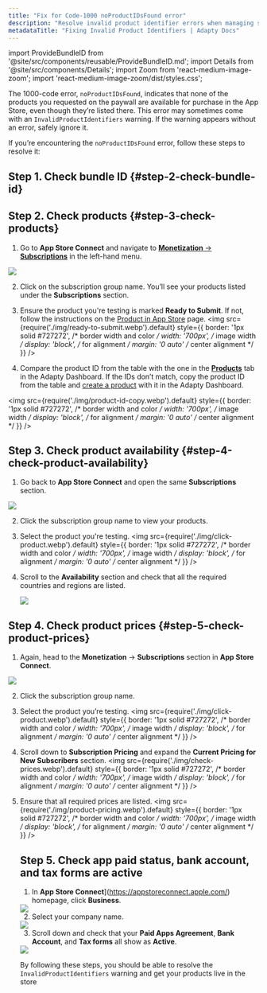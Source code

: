 ```yaml
---
title: "Fix for Code-1000 noProductIDsFound error"
description: "Resolve invalid product identifier errors when managing subscriptions in Adapty."
metadataTitle: "Fixing Invalid Product Identifiers | Adapty Docs"
---
```


import ProvideBundleID from '@site/src/components/reusable/ProvideBundleID.md';
import Details from '@site/src/components/Details';
import Zoom from 'react-medium-image-zoom';
import 'react-medium-image-zoom/dist/styles.css';

The 1000-code error, `noProductIDsFound`, indicates that none of the products you requested on the paywall are available for purchase in the App Store, even though they’re listed there. This error may sometimes come with an `InvalidProductIdentifiers` warning. If the warning appears without an error, safely ignore it.

If you’re encountering the `noProductIDsFound` error, follow these steps to resolve it:

## Step 1. Check bundle ID {#step-2-check-bundle-id}

<ProvideBundleID />

## Step 2. Check products {#step-3-check-products}

1. Go to **App Store Connect** and navigate to [**Monetization** → **Subscriptions**](https://appstoreconnect.apple.com/apps/6477523342/distribution/subscriptions) in the left-hand menu.

<Zoom>
 <img src={require('./img/subscription_group_open.webp').default}
 style={{
   border: '1px solid #727272', /* border width and color */
   width: '700px', /* image width */
   display: 'block', /* for alignment */
   margin: '0 auto' /* center alignment */
 }}
  />
</Zoom>

2. Click on the subscription group name. You’ll see your products listed under the **Subscriptions** section.

3. Ensure the product you're testing is marked **Ready to Submit**. If not, follow the instructions on the [Product in App Store](app-store-products) page.
    <Zoom>
   <img src={require('./img/ready-to-submit.webp').default}
      style={{
        border: '1px solid #727272', /* border width and color */
        width: '700px', /* image width */
        display: 'block', /* for alignment */
        margin: '0 auto' /* center alignment */
      }}
    />
    </Zoom>

4. Compare the product ID from the table with the one in the [**Products**](https://app.adapty.io/products) tab in the Adapty Dashboard. If the IDs don’t match, copy the product ID from the table and [create a product](create-product) with it in the Adapty Dashboard.

  <Zoom>

 <img src={require('./img/product-id-copy.webp').default}
 style={{
   border: '1px solid #727272', /* border width and color */
   width: '700px', /* image width */
   display: 'block', /* for alignment */
   margin: '0 auto' /* center alignment */
 }}
/>
</Zoom>



## Step 3. Check product availability {#step-4-check-product-availability}

1. Go back to **App Store Connect** and open the same **Subscriptions** section.

 <Zoom>
   <img src={require('./img/subscription_group_open.webp').default}
   style={{
     border: '1px solid #727272', /* border width and color */
     width: '700px', /* image width */
     display: 'block', /* for alignment */
     margin: '0 auto' /* center alignment */
   }}
    />
 </Zoom>

2. Click the subscription group name to view your products.

3. Select the product you're testing.
   <Zoom>
   <img src={require('./img/click-product.webp').default}
    style={{
      border: '1px solid #727272', /* border width and color */
      width: '700px', /* image width */
      display: 'block', /* for alignment */
      margin: '0 auto' /* center alignment */
    }}
     />
     </Zoom>

4. Scroll to the **Availability** section and check that all the required countries and regions are listed. 

   <Zoom>
   <img src={require('./img/product-availability.webp').default}
    style={{
      border: '1px solid #727272', /* border width and color */
      width: '700px', /* image width */
      display: 'block', /* for alignment */
      margin: '0 auto' /* center alignment */
    }}
     />
     </Zoom>

## Step 4. Check product prices {#step-5-check-product-prices}

1. Again, head to the **Monetization** → **Subscriptions** section in **App Store Connect**.

 <Zoom>
   <img src={require('./img/subscription_group_open.webp').default}
   style={{
     border: '1px solid #727272', /* border width and color */
     width: '700px', /* image width */
     display: 'block', /* for alignment */
     margin: '0 auto' /* center alignment */
   }}
    />
 </Zoom>

2. Click the subscription group name.

3. Select the product you’re testing.
    <Zoom>
    <img src={require('./img/click-product.webp').default}
    style={{
      border: '1px solid #727272', /* border width and color */
      width: '700px', /* image width */
      display: 'block', /* for alignment */
      margin: '0 auto' /* center alignment */
    }}
    />
    </Zoom>

4. Scroll down to **Subscription Pricing** and expand the **Current Pricing for New Subscribers** section.
    <Zoom>
    <img src={require('./img/check-prices.webp').default}
    style={{
      border: '1px solid #727272', /* border width and color */
      width: '700px', /* image width */
      display: 'block', /* for alignment */
      margin: '0 auto' /* center alignment */
    }}
    />
    </Zoom>

5. Ensure that all required prices are listed.
    <Zoom>
    <img src={require('./img/product-pricing.webp').default}
    style={{
      border: '1px solid #727272', /* border width and color */
      width: '700px', /* image width */
      display: 'block', /* for alignment */
      margin: '0 auto' /* center alignment */
    }}
    />
    </Zoom>

    

    ## Step 5. Check app paid status, bank account, and tax forms are active

    1. In **App Store Connect**](https://appstoreconnect.apple.com/) homepage, click **Business**.

    <Zoom>
      <img src={require('./img/business.webp').default}
    style={{
      border: '1px solid #727272', /* border width and color */
      width: '700px', /* image width */
      display: 'block', /* for alignment */
      margin: '0 auto' /* center alignment */
    }}
    />
    </Zoom>

    2. Select your company name.

    <Zoom>
      <img src={require('./img/business-name.webp').default}
    style={{
      border: '1px solid #727272', /* border width and color */
      width: '700px', /* image width */
      display: 'block', /* for alignment */
      margin: '0 auto' /* center alignment */
    }}
    />
    </Zoom>

    3. Scroll down and check that your **Paid Apps Agreement**, **Bank Account**, and **Tax forms** all show as **Active**.

    <Zoom>
      <img src={require('./img/appstore-connect-status.webp').default}
    style={{
      border: '1px solid #727272', /* border width and color */
      width: '700px', /* image width */
      display: 'block', /* for alignment */
      margin: '0 auto' /* center alignment */
    }}
    />
    </Zoom>

    By following these steps, you should be able to resolve the `InvalidProductIdentifiers` warning and get your products live in the store
